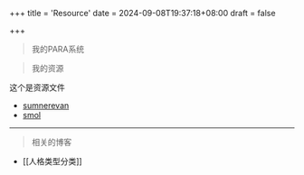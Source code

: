 +++
title = 'Resource'
date = 2024-09-08T19:37:18+08:00
draft = false

+++

> 我的PARA系统


> 我的资源


<!--more-->

这个是资源文件
* [sumnerevan](https://sumnerevans.com/)
* [smol](https://github.com/colorchestra/smol)

---
> 相关的博客

* [[人格类型分类]]